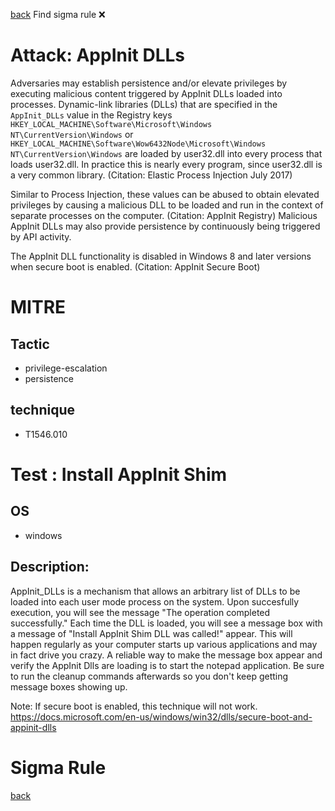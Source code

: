 
[back](../index.md)
Find sigma rule :x: 

# Attack: AppInit DLLs 

Adversaries may establish persistence and/or elevate privileges by executing malicious content triggered by AppInit DLLs loaded into processes. Dynamic-link libraries (DLLs) that are specified in the <code>AppInit_DLLs</code> value in the Registry keys <code>HKEY_LOCAL_MACHINE\Software\Microsoft\Windows NT\CurrentVersion\Windows</code> or <code>HKEY_LOCAL_MACHINE\Software\Wow6432Node\Microsoft\Windows NT\CurrentVersion\Windows</code> are loaded by user32.dll into every process that loads user32.dll. In practice this is nearly every program, since user32.dll is a very common library. (Citation: Elastic Process Injection July 2017)

Similar to Process Injection, these values can be abused to obtain elevated privileges by causing a malicious DLL to be loaded and run in the context of separate processes on the computer. (Citation: AppInit Registry) Malicious AppInit DLLs may also provide persistence by continuously being triggered by API activity. 

The AppInit DLL functionality is disabled in Windows 8 and later versions when secure boot is enabled. (Citation: AppInit Secure Boot)

# MITRE
## Tactic
  - privilege-escalation
  - persistence


## technique
  - T1546.010


# Test : Install AppInit Shim
## OS
  - windows


## Description:
AppInit_DLLs is a mechanism that allows an arbitrary list of DLLs to be loaded into each user mode process on the system. Upon succesfully execution, 
you will see the message "The operation completed successfully." Each time the DLL is loaded, you will see a message box with a message of "Install AppInit Shim DLL was called!" appear.
This will happen regularly as your computer starts up various applications and may in fact drive you crazy. A reliable way to make the message box appear and verify the 
AppInit Dlls are loading is to start the notepad application. Be sure to run the cleanup commands afterwards so you don't keep getting message boxes showing up.

Note: If secure boot is enabled, this technique will not work. https://docs.microsoft.com/en-us/windows/win32/dlls/secure-boot-and-appinit-dlls


# Sigma Rule


[back](../index.md)
